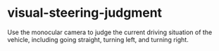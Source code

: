 # visual-steering-judgment
Use the monocular camera to judge the current driving situation of the vehicle, including going straight, turning left, and turning right.
